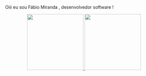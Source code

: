 <!--
**Fabio-Oliveira-Miranda/Fabio-Oliveira-MIranda** is a ✨ _special_ ✨ repository because its `README.md` (this file) appears on your GitHub profile.

Here are some ideas to get you started:

- 🔭 I’m currently working on ...
- 🌱 I’m currently learning ...
- 👯 I’m looking to collaborate on ...
- 🤔 I’m looking for help with ...
- 💬 Ask me about ...
- 📫 How to reach me: ...
- 😄 Pronouns: ...
- ⚡ Fun fact: ...
-->
   Oiii eu sou Fábio Miranda , desenvolvedor software !
   
<div align = "center">
  <a href="https://github.com/Fabio-Oliveira-MIranda">
  <img height = "180em" src = "https://github-readme-stats.vercel.app/api?username=Fabio-Oliveira-MIranda&show_icons=true&theme=dark&include_all_commits=true&count_private=true" />
  <img height = "180em" src = "https://github-readme-stats.vercel.app/api/top-langs/?username=Fabio-Oliveira-MIranda&layout=compact&langs_count=7&theme=Blue" />
</div>
 
  
 

  

